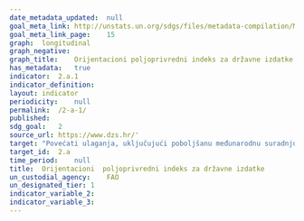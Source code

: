 ```yaml
---
date_metadata_updated:	null
goal_meta_link:	http://unstats.un.org/sdgs/files/metadata-compilation/Metadata-Goal-2.pdf'
goal_meta_link_page:	15
graph:	longitudinal
graph_negative:	
graph_title:	Orijentacioni poljoprivredni indeks za državne izdatke (%)
has_metadata:	true
indicator:	2.a.1
indicator_definition:	
layout:	indicator
periodicity:	null
permalink:	/2-a-1/
published:	
sdg_goal:	2
source_url:	https://www.dzs.hr/'
target:	"Povećati ulaganja, uključujući poboljšanu međunarodnu suradnju, u ruralnu infrastrukturu, poljoprivredna istraživanjai produljenje usluga, razvoj tehnologije i biljne i stočne banke gena  kako bi se povećala poljoprivrednih proizvodna sposobnost  u zemljama u razvoju, a posebno najslabije razvijenih zemalja"
target_id:	2.a
time_period:	null
title:	Orijentacioni  poljoprivredni indeks za državne izdatke
un_custodial_agency:	FAO
un_designated_tier:	1
indicator_variable_2:	
indicator_variable_3:	
---	
```

